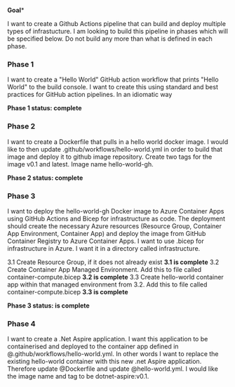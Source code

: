 **Goal***

I want to create a Github Actions pipeline that can build and deploy multiple types of infrastucture. I am looking to build this pipeline in phases which will be specified below. Do not build any more than what is defined in each phase. 


### Phase 1
I want to create a "Hello World" GitHub action workflow that prints "Hello World" to the build console. I want to create this using standard and best practices for GitHub action pipelines. In an idiomatic way 

**Phase 1 status: complete**

### Phase 2
I want to create a Dockerfile that pulls in a hello world docker image. I would like to then update .github/workflows/hello-world.yml in order to build that image and deploy it to github image repository. Create two tags for the image v0.1 and latest. Image name hello-world-gh.

**Phase 2 status: complete**

### Phase 3
I want to deploy the hello-world-gh Docker image to Azure Container Apps using GitHub Actions and Bicep for infrastructure as code. The deployment should create the necessary Azure resources (Resource Group, Container App Environment, Container App) and deploy the image from GitHub Container Registry to Azure Container Apps.
I want to use .bicep for infrastructure in Azure. I want it in a directory called infrastructure.

3.1 Create Resource Group, if it does not already exist **3.1 is complete**
3.2 Create Container App Managed Environment. Add this to file called container-compute.bicep **3.2 is complete**
3.3 Create hello-world container app within that managed environment from 3.2. Add this to file called container-compute.bicep **3.3  is complete**

**Phase 3 status: is complete**

### Phase 4
I want to create a .Net Aspire application. I want this application to be containerised and deployed to the container app defined in @.github/workflows/hello-world.yml. In other words I want to replace the existing hello-world container with this new .net Aspire application. Therefore update @Dockerfile and update @hello-world.yml. I would like the image name and tag to be dotnet-aspire:v0.1. 

